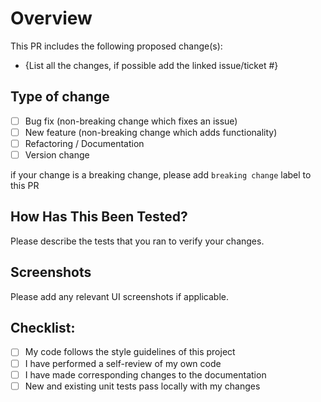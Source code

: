 # Overview

This PR includes the following proposed change(s):

- {List all the changes, if possible add the linked issue/ticket #}

## Type of change

- [ ] Bug fix (non-breaking change which fixes an issue)
- [ ] New feature (non-breaking change which adds functionality)
- [ ] Refactoring / Documentation
- [ ] Version change

if your change is a breaking change, please add `breaking change` label to this PR

## How Has This Been Tested?

Please describe the tests that you ran to verify your changes.

## Screenshots

Please add any relevant UI screenshots if applicable.

## Checklist:

- [ ] My code follows the style guidelines of this project
- [ ] I have performed a self-review of my own code
- [ ] I have made corresponding changes to the documentation
- [ ] New and existing unit tests pass locally with my changes
